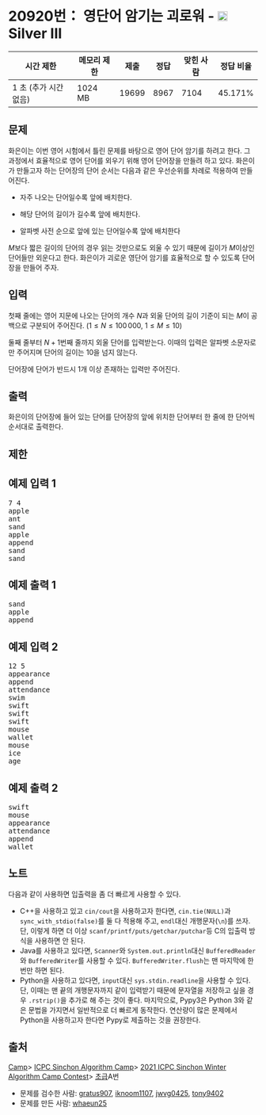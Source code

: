 # 20920번： 영단어 암기는 괴로워 - <img src="https://static.solved.ac/tier_small/8.svg" style="height:20px" />Silver III


| 시간 제한 | 메모리 제한 | 제출 | 정답 | 맞힌 사람 | 정답 비율 |
| --- | --- | --- | --- | --- | --- |
| 1 초 (추가 시간 없음) | 1024 MB | 19699 | 8967 | 7104 | 45.171% |


## 문제


화은이는 이번 영어 시험에서 틀린 문제를 바탕으로 영어 단어 암기를 하려고 한다. 그 과정에서 효율적으로 영어 단어를 외우기 위해 영어 단어장을 만들려 하고 있다. 화은이가 만들고자 하는 단어장의 단어 순서는 다음과 같은 우선순위를 차례로 적용하여 만들어진다.

- 자주 나오는 단어일수록 앞에 배치한다.

- 해당 단어의 길이가 길수록 앞에 배치한다.

- 알파벳 사전 순으로 앞에 있는 단어일수록 앞에 배치한다


$M$보다 짧은 길이의 단어의 경우 읽는 것만으로도 외울 수 있기 때문에 길이가 $M$이상인 단어들만 외운다고 한다. 화은이가 괴로운 영단어 암기를 효율적으로 할 수 있도록 단어장을 만들어 주자.




## 입력


첫째 줄에는 영어 지문에 나오는 단어의 개수 $N$과 외울 단어의 길이 기준이 되는 $M$이 공백으로 구분되어 주어진다. ($1 \leq N \leq 100\,000$, $1 \leq M \leq 10$)

둘째 줄부터 $N+1$번째 줄까지 외울 단어를 입력받는다. 이때의 입력은 알파벳 소문자로만 주어지며 단어의 길이는 $10$을 넘지 않는다.

단어장에 단어가 반드시 1개 이상 존재하는 입력만 주어진다.




## 출력


화은이의 단어장에 들어 있는 단어를 단어장의 앞에 위치한 단어부터 한 줄에 한 단어씩 순서대로 출력한다.




## 제한




## 예제 입력 1


<pre>7 4
apple
ant
sand
apple
append
sand
sand
</pre>


## 예제 출력 1


<pre>sand
apple
append
</pre>




## 예제 입력 2


<pre>12 5
appearance
append
attendance
swim
swift
swift
swift
mouse
wallet
mouse
ice
age
</pre>


## 예제 출력 2


<pre>swift
mouse
appearance
attendance
append
wallet
</pre>




## 노트


다음과 같이 사용하면 입출력을 좀 더 빠르게 사용할 수 있다.

- C++을 사용하고 있고 <code>cin/cout</code>을 사용하고자 한다면, <code>cin.tie(NULL)</code>과 <code>sync_with_stdio(false)</code>를 둘 다 적용해 주고, <code>endl</code>대신 개행문자(<code>\n</code>)를 쓰자. 단, 이렇게 하면 더 이상 <code>scanf/printf/puts/getchar/putchar</code>등 C의 입출력 방식을 사용하면 안 된다.
- Java를 사용하고 있다면, <code>Scanner</code>와 <code>System.out.println</code>대신 <code>BufferedReader</code>와 <code>BufferedWriter</code>를 사용할 수 있다. <code>BufferedWriter.flush</code>는 맨 마지막에 한 번만 하면 된다.
- Python을 사용하고 있다면, <code>input</code>대신 <code>sys.stdin.readline</code>을 사용할 수 있다. 단, 이때는 맨 끝의 개행문자까지 같이 입력받기 때문에 문자열을 저장하고 싶을 경우 <code>.rstrip()</code>을 추가로 해 주는 것이 좋다. 마지막으로, Pypy3은 Python 3와 같은 문법을 가지면서 일반적으로 더 빠르게 동작한다. 연산량이 많은 문제에서 Python을 사용하고자 한다면 Pypy로 제출하는 것을 권장한다.





## 출처


[Camp](/category/220)> [ICPC Sinchon Algorithm Camp](/category/499)> [2021 ICPC Sinchon Winter Algorithm Camp Contest](/category/795)> [초급](/category/detail/2428)A번
- 문제를 검수한 사람: [gratus907](/user/gratus907), [iknoom1107](/user/iknoom1107), [jwvg0425](/user/jwvg0425), [tony9402](/user/tony9402)
- 문제를 만든 사람: [whaeun25](/user/whaeun25)





